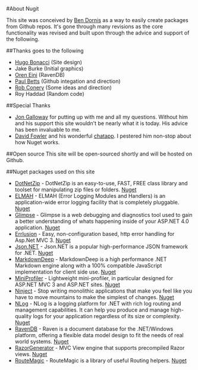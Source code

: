 #About Nugit

This site was conceived by [Ben Dornis](http://buildstarted.com) as a way to easily create packages from Github repos.
It's gone through many revisions as the core functionality was revised and built upon through the advice and support of the following.

##Thanks goes to the following
* [Hugo Bonacci](http://hugoware.net) (Site design)
* Jake Burke (Initial graphics)
* [Oren Eini](http://ayende.com/blog) (RavenDB)
* [Paul Betts](http://blog.paulbetts.org/) (Github integation and direction)
* [Rob Conery](http://wekeroad.com/) (Some ideas and direction)
* Roy Haddad (Random code)


##Special Thanks
* [Jon Galloway](http://weblogs.asp.net/jgalloway/) for putting up with me and all my questions.
Without him and his support this site wouldn't be nearly what it is today. His advice has been invaluable to me.
* [David Fowler](http://weblogs.asp.net/davidfowler/) and his wonderful [chatapp](http://chatapp.apphb.com). I pestered him non-stop about how Nuget works.


##Open source
This site will be open-sourced shortly and will be hosted on Github.


##Nuget packages used on this site
* [DotNetZip](http://dotnetzip.codeplex.com/)   		- DotNetZip is an easy-to-use, FAST, FREE class library and toolset for manipulating zip files or folders. [Nuget](http://nuget.org/List/Packages/DotNetZip)
* [ELMAH](http://code.google.com/p/elmah/) 			- ELMAH (Error Logging Modules and Handlers) is an application-wide error logging facility that is completely pluggable. [Nuget](http://nuget.org/List/Packages/ELMAH)
* [Glimpse](http://getglimpse.com/) 				- Glimpse is a web debugging and diagnostics tool used to gain a better understanding of whats happening inside of your ASP.NET 4.0 application. [Nuget](http://nuget.org/List/Packages/Glimpse)
* [Errlusion](https://github.com/Buildstarted/Errlusion) 	- Easy, non-configuration based, http error handling for Asp.Net MVC 3. [Nuget](http://nuget.org/List/Packages/Errlusion)
* [Json.NET](http://james.newtonking.com/projects/json-net.aspx) - Json.NET is a popular high-performance JSON framework for .NET. [Nuget](http://nuget.org/List/Packages/Newtonsoft.Json)
* [MarkdownDeep](http://www.toptensoftware.com/markdowndeep/) 	- MarkdownDeep is a high performance .NET Markdown engine along with a 100% compatible JavaScript implementation for client side use. [Nuget](http://nuget.org/List/Packages/MarkdownDeep.Full)
* [MiniProfiler](http://code.google.com/p/mvc-mini-profiler/) 	- Lightweight mini-profiler, in particular designed for ASP.NET MVC 3 and ASP.NET sites. [Nuget](http://nuget.org/List/Packages/MiniProfiler)
* [Ninject](http://www.ninject.org/) 				- Stop writing monolithic applications that make you feel like you have to move mountains to make the simplest of changes. [Nuget](http://nuget.org/List/Packages/Ninject)
* [NLog](http://nlog-project.org/) 				- NLog is a logging platform for .NET with rich log routing and management capabilities. It can help you produce and manage high-quality logs for your application regardless of its size or complexity. [Nuget](http://nuget.org/List/Packages/NLog)
* [RavenDB](http://www.ravendb.net/) 				- Raven is a document database for the .NET/Windows platform, offering a flexible data model design to fit the needs of real world systems. [Nuget](http://nuget.org/List/Packages/RavenDB)
* [RazorGenerator](http://razorgenerator.codeplex.com/) 	- MVC View engine that supports precompiled Razor views. [Nuget](http://nuget.org/List/Packages/RazorGenerator.Mvc)
* [RouteMagic](http://routemagic.codeplex.com/) 		- RouteMagic is a library of useful Routing helpers. [Nuget](http://nuget.org/List/Packages/RouteMagic)
